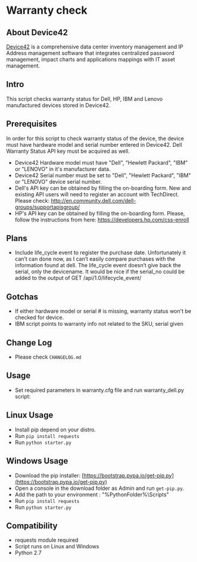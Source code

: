 # Warranty check

## About Device42
[Device42](http://www.device42.com) is a comprehensive data center inventory management and IP Address management software that integrates centralized password management, impact charts and applications mappings with IT asset management.

## Intro
This script checks warranty status for Dell, HP, IBM and Lenovo manufactured devices stored in Device42.

## Prerequisites
In order for this script to check warranty status of the device, the device must have hardware model and serial number entered in Device42. Dell Warranty Status API key must be acquired as well.
- Device42 Hardware model must have "Dell", "Hewlett Packard", "IBM" or "LENOVO" in it's manufacturer data.
- Device42 Serial number must be set to "Dell", "Hewlett Packard", "IBM" or "LENOVO" device serial number.
- Dell's API key can be obtained by filling the on-boarding form. New and existing API users will need to register an account with TechDirect. Please check: http://en.community.dell.com/dell-groups/supportapisgroup/
- HP's API key can be obtained by filling the on-boarding form. Please, follow the instructions from here: https://developers.hp.com/css-enroll

## Plans
- Include life_cycle event to register the purchase date. Unfortunately it can’t can done now, as I can’t easily compare purchases with the information found at dell. The life_cycle event doesn’t give back the serial, only the devicename. It would be nice if the serial_no could be added to the output of GET /api/1.0/lifecycle_event/

## Gotchas
- If either hardware model or serial # is missing, warranty status won't be checked for device.
- IBM script points to warranty info not related to the SKU, serial given

## Change Log
- Please check `CHANGELOG.md`

## Usage
- Set required parameters in warranty.cfg file and run warranty_dell.py script:

## Linux Usage
- Install pip depend on your distro.
- Run `pip install requests`
- Run `python starter.py`

## Windows Usage
- Download the pip installer: [https://bootstrap.pypa.io/get-pip.py](https://bootstrap.pypa.io/get-pip.py)
- Open a console in the download folder as Admin and run `get-pip.py`.
- Add the path to your environment : "%PythonFolder%\Scripts"
- Run `pip install requests`
- Run `python starter.py`

## Compatibility
* requests module required
* Script runs on Linux and Windows
* Python 2.7